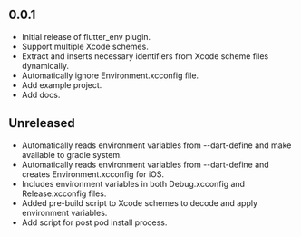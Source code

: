 ## 0.0.1
* Initial release of flutter_env plugin.
* Support multiple Xcode schemes.
* Extract and inserts necessary identifiers from Xcode scheme files dynamically.
* Automatically ignore Environment.xcconfig file.
* Add example project.
* Add docs.

## Unreleased
* Automatically reads environment variables from --dart-define and make available to gradle system.
* Automatically reads environment variables from --dart-define and creates Environment.xcconfig for iOS.
* Includes environment variables in both Debug.xcconfig and Release.xcconfig files.
* Added pre-build script to Xcode schemes to decode and apply environment variables.
* Add script for post pod install process.